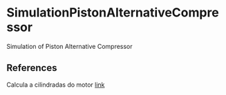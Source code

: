 # SimulationPistonAlternativeCompressor
Simulation of Piston Alternative Compressor

## References
Calcula a cilindradas do motor [link](https://brasilescola.uol.com.br/matematica/cilindradas-um-motor-combustao.htm)
